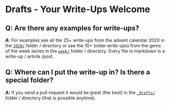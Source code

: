 # Drafts   -   Your Write-Ups Welcome

## Q: Are there any examples for write-ups?

**A:**  For examples see all the 25+ write-ups from the advent calendar 2020 
in the [`2020/`](../2020) folder / directory or 
see the 10+ (older write-ups) from the gems of the week series
in the [`week/`](../week) folder / directory.
Every file in markdown is a write-up / article /post.


## Q: Where can I put the write-up in? Is there a special folder?

**A:**  If you send a pull request it would be great (the best) 
in the [`_drafts/`](../_drafts) folder / directory (that is possible anytime). 
